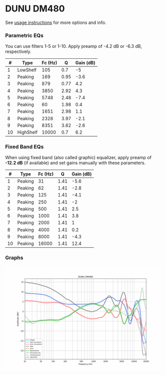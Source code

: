 # DUNU DM480
See [usage instructions](https://github.com/jaakkopasanen/AutoEq#usage) for more options and info.

### Parametric EQs
You can use filters 1-5 or 1-10. Apply preamp of -4.2 dB or -6.3 dB, respectively.

|   # | Type      |   Fc (Hz) |    Q |   Gain (dB) |
|-----|-----------|-----------|------|-------------|
|   1 | LowShelf  |       105 | 0.7  |        -5   |
|   2 | Peaking   |       169 | 0.95 |        -3.6 |
|   3 | Peaking   |       879 | 0.77 |         4.2 |
|   4 | Peaking   |      3850 | 2.92 |         4.3 |
|   5 | Peaking   |      5748 | 2.48 |        -7.4 |
|   6 | Peaking   |        60 | 1.98 |         0.4 |
|   7 | Peaking   |      1651 | 2.98 |         1.1 |
|   8 | Peaking   |      2328 | 3.97 |        -2.1 |
|   9 | Peaking   |      8351 | 3.62 |        -2.6 |
|  10 | HighShelf |     10000 | 0.7  |         6.2 |

### Fixed Band EQs
When using fixed band (also called graphic) equalizer, apply preamp of **-12.2 dB** (if available) and set gains manually with these parameters.

|   # | Type    |   Fc (Hz) |    Q |   Gain (dB) |
|-----|---------|-----------|------|-------------|
|   1 | Peaking |        31 | 1.41 |        -5.6 |
|   2 | Peaking |        62 | 1.41 |        -2.8 |
|   3 | Peaking |       125 | 1.41 |        -4.1 |
|   4 | Peaking |       250 | 1.41 |        -2   |
|   5 | Peaking |       500 | 1.41 |         2.5 |
|   6 | Peaking |      1000 | 1.41 |         3.8 |
|   7 | Peaking |      2000 | 1.41 |         1   |
|   8 | Peaking |      4000 | 1.41 |         0.2 |
|   9 | Peaking |      8000 | 1.41 |        -4.3 |
|  10 | Peaking |     16000 | 1.41 |        12.4 |

### Graphs
![](./DUNU%20DM480.png)
